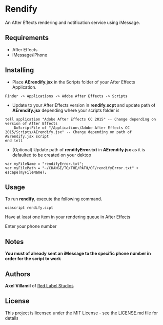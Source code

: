 # Rendify
An After Effects rendering and notification service using iMessage.

## Requirements
* After Effects
* iMessage/iPhone

## Installing

* Place **AErendify.jsx** in the Scripts folder of your After Effects Application.

```
Finder -> Applications -> Adobe After Effects -> Scripts
```

* Update to your After Effects version in **rendify.scpt** and update path of **AErendify.jsx** depending where your scripts folder is

```
tell application "Adobe After Effects CC 2015" -- Change depending on version of After Effects  
	DoScriptFile of "/Applications/Adobe After Effects CC 2015/Scripts/AErendify.jsx" -- Change depending on path of AErendify.jsx script
end tell
```

* (Optional) Update path of **rendifyError.txt** in **AErendify.jsx** as it is defaulted to be created on your dektop

```
var myFileName = "rendifyError.txt";
var myFilePath = "~/CHANGE/TO/THE/PATH/OF/rendifyError.txt" + escape(myFileName);
```

## Usage
To run **rendify**, execute the following command.

```
osascript rendify.scpt
```

Have at least one item in your rendering queue in After Effects

Enter your phone number

## Notes

**You must of already sent an iMessage to the specific phone number in order for the script to work**

## Authors

**Axel Villamil** of [Red Label Studios](http://redlabelstudios.com)

## License

This project is licensed under the MIT License - see the [LICENSE.md](LICENSE.md) file for details
